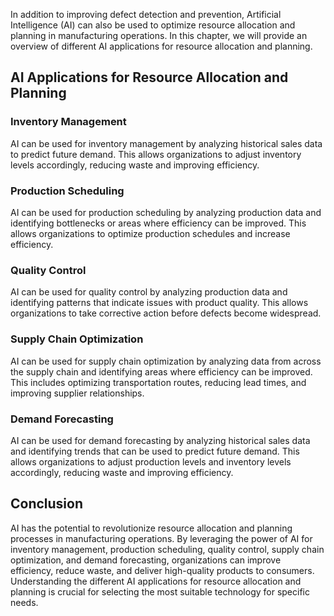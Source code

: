 

In addition to improving defect detection and prevention, Artificial Intelligence (AI) can also be used to optimize resource allocation and planning in manufacturing operations. In this chapter, we will provide an overview of different AI applications for resource allocation and planning.

AI Applications for Resource Allocation and Planning
----------------------------------------------------

### Inventory Management

AI can be used for inventory management by analyzing historical sales data to predict future demand. This allows organizations to adjust inventory levels accordingly, reducing waste and improving efficiency.

### Production Scheduling

AI can be used for production scheduling by analyzing production data and identifying bottlenecks or areas where efficiency can be improved. This allows organizations to optimize production schedules and increase efficiency.

### Quality Control

AI can be used for quality control by analyzing production data and identifying patterns that indicate issues with product quality. This allows organizations to take corrective action before defects become widespread.

### Supply Chain Optimization

AI can be used for supply chain optimization by analyzing data from across the supply chain and identifying areas where efficiency can be improved. This includes optimizing transportation routes, reducing lead times, and improving supplier relationships.

### Demand Forecasting

AI can be used for demand forecasting by analyzing historical sales data and identifying trends that can be used to predict future demand. This allows organizations to adjust production levels and inventory levels accordingly, reducing waste and improving efficiency.

Conclusion
----------

AI has the potential to revolutionize resource allocation and planning processes in manufacturing operations. By leveraging the power of AI for inventory management, production scheduling, quality control, supply chain optimization, and demand forecasting, organizations can improve efficiency, reduce waste, and deliver high-quality products to consumers. Understanding the different AI applications for resource allocation and planning is crucial for selecting the most suitable technology for specific needs.
